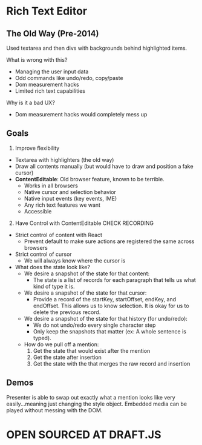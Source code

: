 # Rich Text Editor

## The Old Way (Pre-2014)

Used textarea and then divs with backgrounds behind highlighted items.

What is wrong with this?

- Managing the user input data
- Odd commands like undo/redo, copy/paste
- Dom measurement hacks
- Limited rich text capabilities

Why is it a bad UX?

- Dom measurement hacks would completely mess up

## Goals

1. Improve flexibility
  - Textarea with highlighters (the old way)
  - Draw all contents manually (but would have to draw and position a fake cursor)
  - **ContentEditable**: Old browser feature, known to be terrible.
    - Works in all browsers
    - Native cursor and selection behavior
    - Native input events (key events, IME)
    - Any rich text features we want
    - Accessible
2. Have Control with ContentEditable CHECK RECORDING
  - Strict control of content with React
    - Prevent default to make sure actions are registered the same across browsers
  - Strict control of cursor
    - We will always know where the cursor is
  - What does the state look like?
    - We desire a snapshot of the state for that content:
      - The state is a list of records for each paragraph that tells us what kind of type it is.
    - We desire a snapshot of the state for that cursor:
      - Provide a record of the startKey, startOffset, endKey, and endOffset. This allows us to know selection. It is okay for us to delete the previous record.
    - We desire a snapshot of the state for that history (for undo/redo):
      - We do not undo/redo every single character step
      - Only keep the snapshots that matter (ex: A whole sentence is typed).
    - How do we pull off a mention:
      1. Get the state that would exist after the mention
      2. Get the state after insertion
      3. Get the state with the that merges the raw record and insertion

## Demos

Presenter is able to swap out exactly what a mention looks like very easily...meaning just changing the style object. Embedded media can be played without messing with the DOM.

# OPEN SOURCED AT DRAFT.JS
